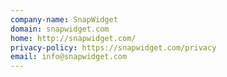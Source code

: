 ```yaml
---
company-name: SnapWidget
domain: snapwidget.com
home: http://snapwidget.com/
privacy-policy: https://snapwidget.com/privacy
email: info@snapwidget.com
---
```




